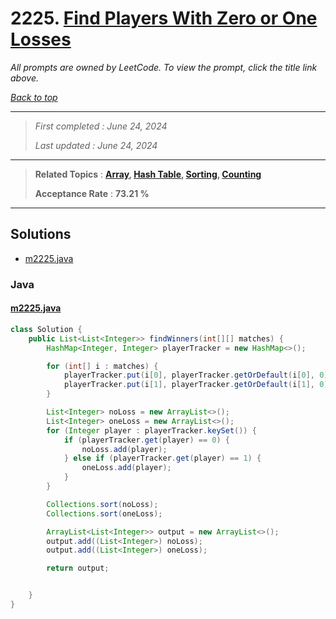# 2225. [Find Players With Zero or One Losses](<https://leetcode.com/problems/find-players-with-zero-or-one-losses>)

*All prompts are owned by LeetCode. To view the prompt, click the title link above.*

*[Back to top](<../README.md>)*

------

> *First completed : June 24, 2024*
>
> *Last updated : June 24, 2024*

------

> **Related Topics** : **[Array](<by_topic/Array.md>), [Hash Table](<by_topic/Hash Table.md>), [Sorting](<by_topic/Sorting.md>), [Counting](<by_topic/Counting.md>)**
>
> **Acceptance Rate** : **73.21 %**

------

## Solutions

- [m2225.java](<../my-submissions/m2225.java>)
### Java
#### [m2225.java](<../my-submissions/m2225.java>)
```Java
class Solution {
    public List<List<Integer>> findWinners(int[][] matches) {
        HashMap<Integer, Integer> playerTracker = new HashMap<>();

        for (int[] i : matches) {
            playerTracker.put(i[0], playerTracker.getOrDefault(i[0], 0));       // winner
            playerTracker.put(i[1], playerTracker.getOrDefault(i[1], 0) + 1);   // loser
        }

        List<Integer> noLoss = new ArrayList<>();
        List<Integer> oneLoss = new ArrayList<>();
        for (Integer player : playerTracker.keySet()) {
            if (playerTracker.get(player) == 0) {
                noLoss.add(player);
            } else if (playerTracker.get(player) == 1) {
                oneLoss.add(player);
            }
        }

        Collections.sort(noLoss);
        Collections.sort(oneLoss);

        ArrayList<List<Integer>> output = new ArrayList<>();
        output.add((List<Integer>) noLoss);
        output.add((List<Integer>) oneLoss);

        return output;


    }
}
```

